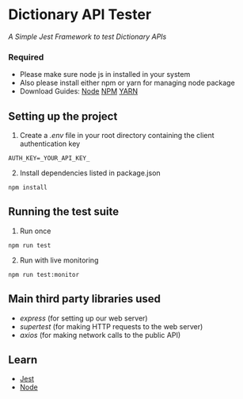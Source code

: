 # Dictionary API Tester

_A Simple Jest Framework to test Dictionary APIs_

### Required

- Please make sure node js in installed in your system
- Also please install either npm or yarn for managing node package
- Download Guides: [Node](https://nodejs.org/en/download/) [NPM](https://www.npmjs.com/get-npm) [YARN](https://classic.yarnpkg.com/en/docs/install/#mac-stable)

## Setting up the project

1. Create a _.env_ file in your root directory containing the client authentication key

```
AUTH_KEY=_YOUR_API_KEY_
```

2. Install dependencies listed in package.json

```
npm install
```

## Running the test suite

1. Run once

```
npm run test
```

2. Run with live monitoring

```
npm run test:monitor
```

## Main third party libraries used

- _express_ (for setting up our web server)
- _supertest_ (for making HTTP requests to the web server)
- _axios_ (for making network calls to the public API)

## Learn

- [Jest](https://jestjs.io/)
- [Node](https://nodejs.org/en/docs/)
